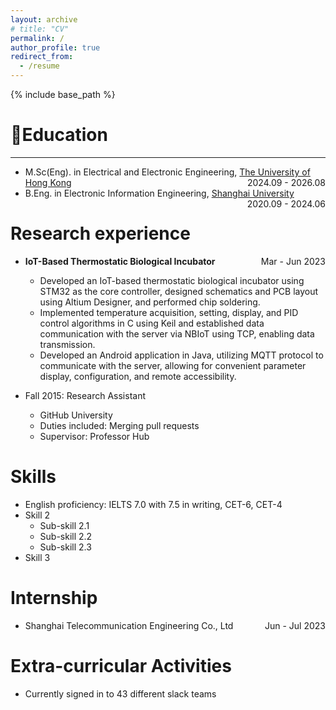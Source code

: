 ```yaml
---
layout: archive
# title: "CV"
permalink: /
author_profile: true
redirect_from:
  - /resume
---
```


{% include base_path %}

📖Education
======
---
* M.Sc(Eng). in Electrical and Electronic Engineering, [The University of Hong Kong](https://www.hku.hk/)  <span style="float: right;">2024.09 - 2026.08</span>
* B.Eng. in Electronic Information Engineering, [Shanghai University](https://www.shu.edu.cn/)  <span style="float: right;">2020.09 - 2024.06</span>

Research experience
======
* **IoT-Based Thermostatic Biological Incubator**  <span style="float: right;">Mar - Jun 2023</span>
  * Developed an IoT-based thermostatic biological incubator using STM32 as the core controller, designed schematics and PCB layout using Altium Designer, and performed chip soldering.
  * Implemented temperature acquisition, setting, display, and PID control algorithms in C using Keil and established data communication with the server via NBIoT using TCP, enabling data transmission.
  * Developed an Android application in Java, utilizing MQTT protocol to communicate with the server, allowing for convenient parameter display, configuration, and remote accessibility.

* Fall 2015: Research Assistant
  * GitHub University
  * Duties included: Merging pull requests
  * Supervisor: Professor Hub
  
Skills
======
* English proficiency: IELTS 7.0 with 7.5 in writing, CET-6, CET-4
* Skill 2
  * Sub-skill 2.1
  * Sub-skill 2.2
  * Sub-skill 2.3
* Skill 3

Internship
======
* Shanghai Telecommunication Engineering Co., Ltd <span style="float: right;">Jun - Jul 2023</span>
   
Extra-curricular Activities
======
* Currently signed in to 43 different slack teams
